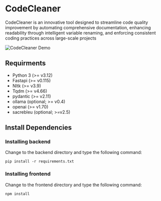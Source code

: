# CodeCleaner
CodeCleaner is an innovative tool designed to streamline code quality improvement by automating comprehensive documentation, enhancing readability through intelligent variable renaming, and enforcing consistent coding practices across large-scale projects

![CodeCleaner Demo](![Demo](Assets/CodeGIF.gif)
)

## Requirments
- Python 3 (>= v3.12)
- Fastapi (>= v0.115)
- Nltk (>= v3.9)
- Tqdm (>= v4.66)
- pydantic (>= v2.11)
- ollama (optional; >= v0.4)
- openai (>= v1.70)
- sacrebleu (optional; >=v2.5)

## Install Dependencies

### Installing backend

Change to the backend directory and type the following command:

```
pip install -r requirements.txt
```

### Installing frontend

Change to the frontend directory and type the following command:

```
npm install
```
